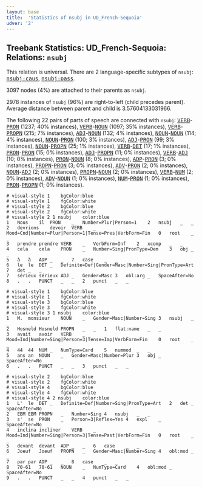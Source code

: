 ```yaml
---
layout: base
title:  'Statistics of nsubj in UD_French-Sequoia'
udver: '2'
---
```


## Treebank Statistics: UD_French-Sequoia: Relations: `nsubj`

This relation is universal.
There are 2 language-specific subtypes of `nsubj`: <tt><a href="fr_sequoia-dep-nsubj-caus.html">nsubj:caus</a></tt>, <tt><a href="fr_sequoia-dep-nsubj-pass.html">nsubj:pass</a></tt>.

3097 nodes (4%) are attached to their parents as `nsubj`.

2978 instances of `nsubj` (96%) are right-to-left (child precedes parent).
Average distance between parent and child is 3.57604133031966.

The following 22 pairs of parts of speech are connected with `nsubj`: <tt><a href="fr_sequoia-pos-VERB.html">VERB</a></tt>-<tt><a href="fr_sequoia-pos-PRON.html">PRON</a></tt> (1237; 40% instances), <tt><a href="fr_sequoia-pos-VERB.html">VERB</a></tt>-<tt><a href="fr_sequoia-pos-NOUN.html">NOUN</a></tt> (1097; 35% instances), <tt><a href="fr_sequoia-pos-VERB.html">VERB</a></tt>-<tt><a href="fr_sequoia-pos-PROPN.html">PROPN</a></tt> (215; 7% instances), <tt><a href="fr_sequoia-pos-ADJ.html">ADJ</a></tt>-<tt><a href="fr_sequoia-pos-NOUN.html">NOUN</a></tt> (132; 4% instances), <tt><a href="fr_sequoia-pos-NOUN.html">NOUN</a></tt>-<tt><a href="fr_sequoia-pos-NOUN.html">NOUN</a></tt> (114; 4% instances), <tt><a href="fr_sequoia-pos-NOUN.html">NOUN</a></tt>-<tt><a href="fr_sequoia-pos-PRON.html">PRON</a></tt> (100; 3% instances), <tt><a href="fr_sequoia-pos-ADJ.html">ADJ</a></tt>-<tt><a href="fr_sequoia-pos-PRON.html">PRON</a></tt> (99; 3% instances), <tt><a href="fr_sequoia-pos-NOUN.html">NOUN</a></tt>-<tt><a href="fr_sequoia-pos-PROPN.html">PROPN</a></tt> (25; 1% instances), <tt><a href="fr_sequoia-pos-VERB.html">VERB</a></tt>-<tt><a href="fr_sequoia-pos-DET.html">DET</a></tt> (17; 1% instances), <tt><a href="fr_sequoia-pos-PRON.html">PRON</a></tt>-<tt><a href="fr_sequoia-pos-PRON.html">PRON</a></tt> (15; 0% instances), <tt><a href="fr_sequoia-pos-ADJ.html">ADJ</a></tt>-<tt><a href="fr_sequoia-pos-PROPN.html">PROPN</a></tt> (11; 0% instances), <tt><a href="fr_sequoia-pos-VERB.html">VERB</a></tt>-<tt><a href="fr_sequoia-pos-ADJ.html">ADJ</a></tt> (10; 0% instances), <tt><a href="fr_sequoia-pos-PRON.html">PRON</a></tt>-<tt><a href="fr_sequoia-pos-NOUN.html">NOUN</a></tt> (8; 0% instances), <tt><a href="fr_sequoia-pos-ADP.html">ADP</a></tt>-<tt><a href="fr_sequoia-pos-PRON.html">PRON</a></tt> (3; 0% instances), <tt><a href="fr_sequoia-pos-PROPN.html">PROPN</a></tt>-<tt><a href="fr_sequoia-pos-PRON.html">PRON</a></tt> (3; 0% instances), <tt><a href="fr_sequoia-pos-ADV.html">ADV</a></tt>-<tt><a href="fr_sequoia-pos-PRON.html">PRON</a></tt> (2; 0% instances), <tt><a href="fr_sequoia-pos-NOUN.html">NOUN</a></tt>-<tt><a href="fr_sequoia-pos-ADJ.html">ADJ</a></tt> (2; 0% instances), <tt><a href="fr_sequoia-pos-PROPN.html">PROPN</a></tt>-<tt><a href="fr_sequoia-pos-NOUN.html">NOUN</a></tt> (2; 0% instances), <tt><a href="fr_sequoia-pos-VERB.html">VERB</a></tt>-<tt><a href="fr_sequoia-pos-NUM.html">NUM</a></tt> (2; 0% instances), <tt><a href="fr_sequoia-pos-ADV.html">ADV</a></tt>-<tt><a href="fr_sequoia-pos-NOUN.html">NOUN</a></tt> (1; 0% instances), <tt><a href="fr_sequoia-pos-NUM.html">NUM</a></tt>-<tt><a href="fr_sequoia-pos-PRON.html">PRON</a></tt> (1; 0% instances), <tt><a href="fr_sequoia-pos-PRON.html">PRON</a></tt>-<tt><a href="fr_sequoia-pos-PROPN.html">PROPN</a></tt> (1; 0% instances).


~~~ conllu
# visual-style 1	bgColor:blue
# visual-style 1	fgColor:white
# visual-style 2	bgColor:blue
# visual-style 2	fgColor:white
# visual-style 2 1 nsubj	color:blue
1	Nous	il	PRON	_	Number=Plur|Person=1	2	nsubj	_	_
2	devrions	devoir	VERB	_	Mood=Cnd|Number=Plur|Person=1|Tense=Pres|VerbForm=Fin	0	root	_	_
3	prendre	prendre	VERB	_	VerbForm=Inf	2	xcomp	_	_
4	cela	cela	PRON	_	Number=Sing|PronType=Dem	3	obj	_	_
5	à	à	ADP	_	_	7	case	_	_
6	le	le	DET	_	Definite=Def|Gender=Masc|Number=Sing|PronType=Art	7	det	_	_
7	sérieux	sérieux	ADJ	_	Gender=Masc	3	obl:arg	_	SpaceAfter=No
8	.	.	PUNCT	_	_	2	punct	_	_

~~~


~~~ conllu
# visual-style 1	bgColor:blue
# visual-style 1	fgColor:white
# visual-style 3	bgColor:blue
# visual-style 3	fgColor:white
# visual-style 3 1 nsubj	color:blue
1	M.	monsieur	NOUN	_	Gender=Masc|Number=Sing	3	nsubj	_	_
2	Hosneld	Hosneld	PROPN	_	_	1	flat:name	_	_
3	avait	avoir	VERB	_	Mood=Ind|Number=Sing|Person=3|Tense=Imp|VerbForm=Fin	0	root	_	_
4	44	44	NUM	_	NumType=Card	5	nummod	_	_
5	ans	an	NOUN	_	Gender=Masc|Number=Plur	3	obj	_	SpaceAfter=No
6	.	.	PUNCT	_	_	3	punct	_	_

~~~


~~~ conllu
# visual-style 2	bgColor:blue
# visual-style 2	fgColor:white
# visual-style 4	bgColor:blue
# visual-style 4	fgColor:white
# visual-style 4 2 nsubj	color:blue
1	L'	le	DET	_	Definite=Def|Number=Sing|PronType=Art	2	det	_	SpaceAfter=No
2	EBM	EBM	PROPN	_	Number=Sing	4	nsubj	_	_
3	s'	se	PRON	_	Person=3|Reflex=Yes	4	expl	_	SpaceAfter=No
4	inclina	incliner	VERB	_	Mood=Ind|Number=Sing|Person=3|Tense=Past|VerbForm=Fin	0	root	_	_
5	devant	devant	ADP	_	_	6	case	_	_
6	Joeuf	Joeuf	PROPN	_	Gender=Masc|Number=Sing	4	obl:mod	_	_
7	par	par	ADP	_	_	8	case	_	_
8	70-61	70-61	NOUN	_	NumType=Card	4	obl:mod	_	SpaceAfter=No
9	.	.	PUNCT	_	_	4	punct	_	_

~~~


